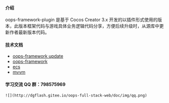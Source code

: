 #### 介绍
oops-framework-plugin 是基于 Cocos Creator 3.x 开发的以插件形式使用的版本，此版本框架代码与游戏具体业务逻辑代码分享，方便后续升级时，从源库中更新作者最新版本代码。

#### 技术文档
- [oops-framework update](https://gitee.com/dgflash/oops-framework/tree/master/doc/using.md)
- [oops-framework](https://gitee.com/dgflash/oops-framework/tree/master/doc/core)
- [ecs](https://gitee.com/dgflash/oops-framework/tree/master/doc/ecs/ecs.md)
- [mvvm](https://gitee.com/dgflash/oops-framework/tree/master/doc/mvvm)

#### 学习交流 QQ 群：798575969
    ![](http://dgflash.gitee.io/oops-full-stack-web/doc/img/qq.png)